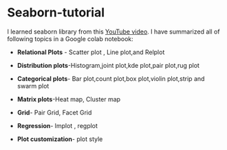 # Seaborn-tutorial 
I learned seaborn library from this [YouTube video](https://www.youtube.com/watch?v=6GUZXDef2U0).
I have summarized all of following topics in a Google colab notebook:

- **Relational Plots** - Scatter plot , Line plot,and Relplot

- **Distribution plots**-Histogram,joint plot,kde plot,pair plot,rug plot

- **Categorical plots**- Bar plot,count plot,box plot,violin plot,strip and 
                       swarm plot

- **Matrix plots**-Heat map, Cluster map

- **Grid**- Pair Grid, Facet Grid

- **Regression**- lmplot , regplot

- **Plot customization**- plot style 
